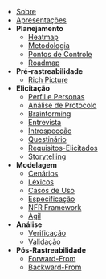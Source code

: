 - [Sobre](/README.md)
- [Apresentações](apresentacoes.md)
- **Planejamento**
  - [Heatmap](planejamento/Heatmap.md)
  - [Metodologia](planejamento/Metodologia.md)
  - [Pontos de Controle](planejamento/Ponto-de-controle.md)
  - [Roadmap](planejamento/Roadmap.md)
- **Pré-rastreabilidade**
  - [Rich Picture](Pré-Rastreabilidade/Rich-Picture.md)
- **Elicitação**
  - [Perfil e Personas](Elicitação/personas.md)
  - [Análise de Protocolo](Elicitação/Análise-de-Protocolo.md)
  - [Braintorming](Elicitação/Braintorming.md)
  - [Entrevista](Elicitação/Entrevista.md)
  - [Introspecção](ElicitaÇão/Introspecção.md)
  - [Questinário](Elicitação/Questionário.md)
  - [Requisitos-Elicitados](Elicitação/Requisitos-Elicitados.md)
  - [Storytelling](Elicitação/Storytelling.md)
- **Modelagem**
  - [Cenários](modelagem/Cenários.md)
  - [Léxicos](modelagem/Léxicos.md)
  - [Casos de Uso](modelagem/Casos-de-uso.md)
  - [Especificação ](modelagem/Especificacao.md)
  - [NFR Framework](modelagem/NFR-Framework.md)
  - [Ágil](modelagem/Ágil.md)
- **Análise**
  - [Verificação](Análise/Validação.md)
  - [Validação](Análise/Verificação.md)
- **Pós-Rastreabilidade**
  - [Forward-From](Pós-Rastreabilidade/Foward-From.md)
  - [Backward-From](Pós-Rastreabilidade/Backward-From.md)
